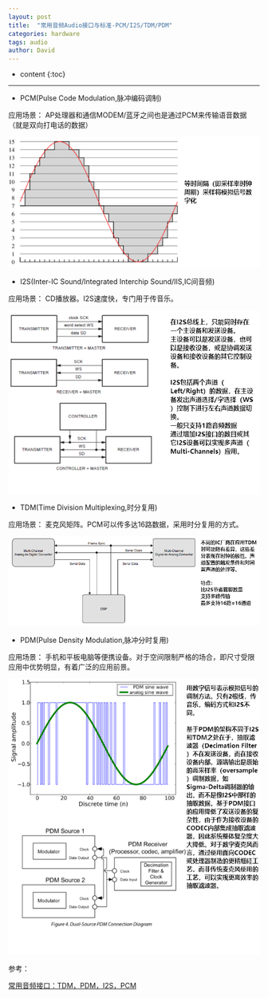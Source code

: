 ```yaml
---
layout: post
title:  "常用音频Audio接口与标准-PCM/I2S/TDM/PDM"
categories: hardware
tags: audio
author: David
---
```


* content
{:toc}

---

* PCM(Pulse Code Modulation,脉冲编码调制)

应用场景：
AP处理器和通信MODEM/蓝牙之间也是通过PCM来传输语音数据（就是双向打电话的数据）

![audio-PCM](https://github.com/titron/titron.github.io/raw/master/img/2020-12-16-audio_if_PCM.png)

* I2S(Inter-IC Sound/Integrated Interchip Sound/IIS,IC间音频)

应用场景：
CD播放器。I2S速度快，专门用于传音乐。

![audio-I2S](https://github.com/titron/titron.github.io/raw/master/img/2020-12-16-audio_if_I2S.png)

* TDM(Time Division Multiplexing,时分复用)

应用场景：
麦克风矩阵。PCM可以传多达16路数据，采用时分复用的方式。

![audio-TDM](https://github.com/titron/titron.github.io/raw/master/img/2020-12-16-audio_if_TDM.png)

* PDM(Pulse Density Modulation,脉冲分时复用)

应用场景：
手机和平板电脑等便携设备。对于空间限制严格的场合，即尺寸受限应用中优势明显，有着广泛的应用前景。

![audio-PDM](https://github.com/titron/titron.github.io/raw/master/img/2020-12-16-audio_if_PDM.png)

参考：

[常用音频接口：TDM，PDM，I2S，PCM](https://www.crifan.com/common_audio_interface_tdm_pdm_i2s_pcm/)